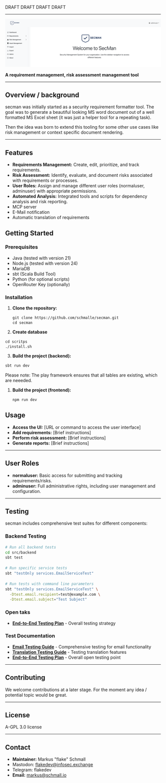 DRAFT DRAFT DRAFT DRAFT

---

![landing.png](docs/landing.png)

**A requirement management, risk assessment management tool**

---

## Overview / background

secman was initially started as a security requirement formatter tool. The goal was to generate a beautiful looking MS word document out of a well formatted MS Excel sheet (it was just a helper tool for a repeating task).

Then the idea was born to extend this tooling for some other use cases like risk management or context specific document rendering.

---

## Features

- **Requirements Management:** Create, edit, prioritize, and track requirements.
- **Risk Assessment:** Identify, evaluate, and document risks associated with requirements or processes.
- **User Roles:** Assign and manage different user roles (normaluser, adminuser) with appropriate permissions.
- **Automated Analysis:** Integrated tools and scripts for dependency analysis and risk reporting.
- MCP server
- E-Mail notification
- Automatic translation of requirements

## Getting Started

### Prerequisites

- Java (tested with version 21)
- Node.js (tested with version 24)
- MariaDB
- sbt (Scala Build Tool)
- Python (for optional scripts)
- OpenRouter Key (optionally)

### Installation

1. **Clone the repository:**

   ```
   git clone https://github.com/schmalle/secman.git
   cd secman
   ```
2. **Create database**

```cd
cd scritps
./install.sh
```


3. **Build the project (backend):**

```sh
sbt run dev
```

Please note: The play framework ensures that all tables are existing, which are neeeded.


1. **Build the project (frontend):**

   ```sh
   npm run dev
   ```

## Usage

- **Access the UI:** [URL or command to access the user interface]
- **Add requirements:** [Brief instructions]
- **Perform risk assessment:** [Brief instructions]
- **Generate reports:** [Brief instructions]

---

## User Roles

- **normaluser:** Basic access for submitting and tracking requirements/risks.
- **adminuser:** Full administrative rights, including user management and configuration.

---

## Testing

secman includes comprehensive test suites for different components:

### Backend Testing

```sh
# Run all backend tests
cd src/backend
sbt test

# Run specific service tests
sbt "testOnly services.EmailServiceTest"

# Run tests with command line parameters
sbt "testOnly services.EmailServiceTest" \
  -Dtest.email.recipient=test@example.com \
  -Dtest.email.subject="Test Subject"
```

### Open taks

- **[End-to-End Testing Plan](docs/END_TO_END_TEST_PLAN.md)** - Overall testing strategy

### Test Documentation

- **[Email Testing Guide](docs/EMAIL_TESTING_GUIDE.md)** - Comprehensive testing for email functionality
- **[Translation Testing Guide](docs/TRANSLATION_TESTING_GUIDE.md)** - Testing translation features
- **[End-to-End Testing Plan](docs/tasks.md)** - Overall open testing point

---

## Contributing

We welcome contributions at a later stage. For the moment any idea / potential topic would be great.

---

## License

A-GPL 3.0 license

---

## Contact

- **Maintainer:** Markus "flake" Schmall
- Mastodon: flakedev@infosec.exchange
- Telegram: flakedev
- **Email:** markus@schmall.io
